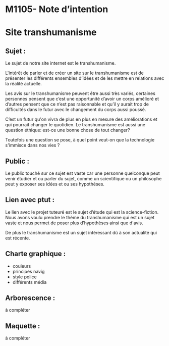 # M1105- Note d’intention
#  Site transhumanisme

## Sujet : 
Le sujet de notre site internet est le transhumanisme.

L'intérêt de parler et de créer un site sur le transhumanisme est de présenter les différents ensembles d’idées et de les mettre en relations avec la réalité actuelle. 

Les avis sur le transhumanisme peuvent être aussi très variés, certaines personnes pensent que c’est une opportunité d’avoir un corps amélioré et d’autres pensent que ce n’est pas raisonnable et qu’il y aurait trop de difficultés dans le futur avec le changement du corps aussi poussé. 

C’est un futur qu'on vivra de plus en plus en mesure des améliorations et qui pourrait changer le quotidien. Le transhumanisme est aussi une question éthique: est-ce une bonne chose de tout changer? 

Toutefois une question se pose, à quel point veut-on que la technologie s'immisce dans nos vies ?

## Public :
Le public touché sur ce sujet est vaste car une personne quelconque peut venir étudier et ou parler du sujet, comme un scientifique ou un philosophe peut y exposer ses idées et ou ses hypothèses.

## Lien avec ptut : 
Le lien avec le projet tuteuré est le sujet d’étude qui est la science-fiction. Nous avons voulu prendre le thème du transhumanisme qui est un sujet vaste et nous permet de poser plus d’hypothèses ainsi que d'avis.

De plus le transhumanisme est un sujet intéressant dû à son actualité qui est récente.

## Charte graphique :
- couleurs
- principes navig 
- style police
- différents média

## Arborescence : 
à compléter

## Maquette :
à compléter
